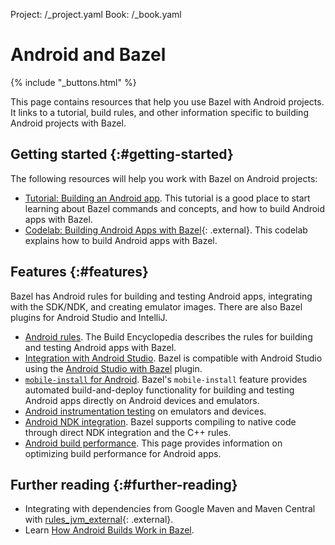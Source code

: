 Project: /_project.yaml
Book: /_book.yaml

# Android and Bazel

{% include "_buttons.html" %}

This page contains resources that help you use Bazel with Android projects. It
links to a tutorial, build rules, and other information specific to building
Android projects with Bazel.

## Getting started {:#getting-started}

The following resources will help you work with Bazel on Android projects:

*  [Tutorial: Building an Android app](/tutorials/android-app). This
   tutorial is a good place to start learning about Bazel commands and concepts,
   and how to build Android apps with Bazel.
*  [Codelab: Building Android Apps with Bazel](https://developer.android.com/codelabs/bazel-android-intro#0){: .external}.
   This codelab explains how to build Android apps with Bazel.

## Features {:#features}

Bazel has Android rules for building and testing Android apps, integrating with
the SDK/NDK, and creating emulator images. There are also Bazel plugins for
Android Studio and IntelliJ.

*  [Android rules](/reference/be/android). The Build Encyclopedia describes the rules
   for building and testing Android apps with Bazel.
*  [Integration with Android Studio](/install/ide). Bazel is compatible with
   Android Studio using the [Android Studio with Bazel](https://ij.bazel.build/)
   plugin.
*  [`mobile-install` for Android](/docs/mobile-install). Bazel's `mobile-install`
   feature provides automated build-and-deploy functionality for building and
   testing Android apps directly on Android devices and emulators.
*  [Android instrumentation testing](/docs/android-instrumentation-test) on
   emulators and devices.
*  [Android NDK integration](/docs/android-ndk). Bazel supports compiling to
   native code through direct NDK integration and the C++ rules.
*  [Android build performance](/docs/android-build-performance). This page
   provides information on optimizing build performance for Android apps.

## Further reading {:#further-reading}

*  Integrating with dependencies from Google Maven and Maven Central with [rules_jvm_external](https://github.com/bazelbuild/rules_jvm_external){: .external}.
*  Learn [How Android Builds Work in Bazel](https://blog.bazel.build/2018/02/14/how-android-builds-work-in-bazel.html).
